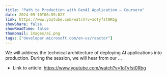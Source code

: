 ```yaml
---
title: "Path to Production with GenAI Application – Coursera"
date: 2024-09-10T06:59:02Z
link: https://www.youtube.com/watch?v=1oTyfst0Rbg
showShare: false
showReadTime: false
thumbnail: images/ai.png
tags: ["developer.microsoft.com/en-us/reactor"]
---
```

We will address the technical architecture of deploying AI applications into production. During the session, we will hear from our ...

- Link to article: https://www.youtube.com/watch?v=1oTyfst0Rbg